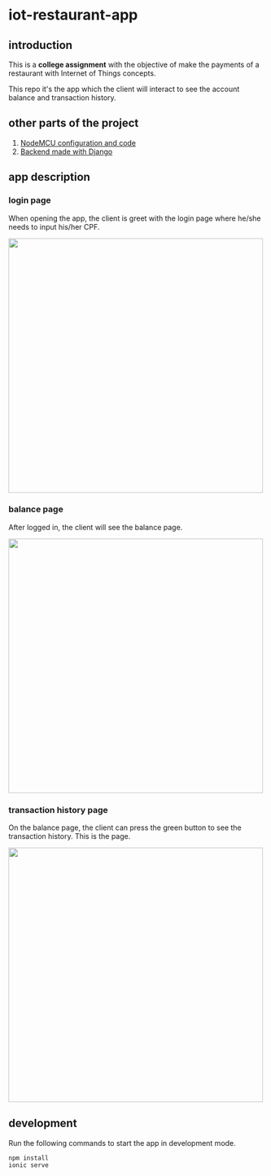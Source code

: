 # iot-restaurant-app

## **introduction**

This is a **college assignment** with the objective of make the payments of a restaurant with Internet of Things concepts.

This repo it's the app which the client will interact to see the account balance and transaction history.

## **other parts of the project**

1. [NodeMCU configuration and code](https://github.com/andreiox/iot-restaurant-nodemcu)
2. [Backend made with Django](https://github.com/andreiox/iot-restaurant-backend)

## **app description**

### **login page**

When opening the app, the client is greet with the login page where he/she needs to input his/her CPF.

<kbd><img src="https://i.imgur.com/X7nlRpP.png" height="500"><kbd>

### **balance page**

After logged in, the client will see the balance page.

<kbd><img src="https://i.imgur.com/5nKp11b.png" height="500"></kbd>

### **transaction history page**

On the balance page, the client can press the green button to see the transaction history. This is the page.

<kbd><img src="https://i.imgur.com/d8BiRdB.png" height="500"></kbd>

## **development**

Run the following commands to start the app in development mode.

    npm install
    ionic serve

